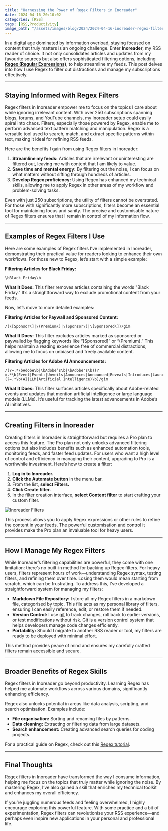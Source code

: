 ```yaml
---
title: "Harnessing the Power of Regex Filters in Inoreader"
date: 2024-04-16 20:10:02
categories: [RSS]
tags: [RSS,Productivity]
image_path: "/assets/images/blog/2024/2024-04-16-inoreader-regex-filters/"
---
```


In a digital age dominated by information overload, staying focused on content that truly matters is an ongoing challenge. Enter **Inoreader**, my RSS reader of choice. It not only consolidates articles and updates from my favourite sources but also offers sophisticated filtering options, including **[Regex (Regular Expressions)](https://en.wikipedia.org/wiki/Regular_expression)**, to help streamline my feeds. This post delves into how I use Regex to filter out distractions and manage my subscriptions effectively.

---

## Staying Informed with Regex Filters

Regex filters in Inoreader empower me to focus on the topics I care about while ignoring irrelevant content. With over 250 subscriptions spanning blogs, forums, and YouTube channels, my Inoreader setup could easily spiral into chaos. Filters, especially those powered by Regex, enable me to perform advanced text pattern matching and manipulation. Regex is a versatile tool used to search, match, and extract specific patterns within text, making it ideal for refining RSS feeds.

Here are the benefits I gain from using Regex filters in Inoreader:

1. **Streamline my feeds:** Articles that are irrelevant or uninteresting are filtered out, leaving me with content that I am likely to value.
2. **Save time and mental energy:** By filtering out the noise, I can focus on what matters without sifting through hundreds of articles.
3. **Develop Regex proficiency:** Using Regex has enhanced my technical skills, allowing me to apply Regex in other areas of my workflow and problem-solving tasks.

Even with just 250 subscriptions, the utility of filters cannot be overstated. For those with significantly more subscriptions, filters become an essential tool for maintaining focus and sanity. The precise and customisable nature of Regex filters ensures that I remain in control of my information flow.

---

## Examples of Regex Filters I Use

Here are some examples of Regex filters I’ve implemented in Inoreader, demonstrating their practical value for readers looking to enhance their own workflows. For those new to Regex, let’s start with a simple example:

**Filtering Articles for Black Friday:**

```regex
\bBlack Friday\b
```

**What It Does:** This filter removes articles containing the words "Black Friday." It’s a straightforward way to exclude promotional content from your feeds.

Now, let’s move to more detailed examples:

**Filtering Articles for Paywall and Sponsored Content:**

```regex
/(\[Sponsor\]|\(Premium\)|\(Sponsor\)|\[Sponsored\])/gim
```

**What It Does:** This filter excludes articles marked as sponsored or paywalled by flagging keywords like “[Sponsored]” or “(Premium).” This helps maintain a reading experience free of commercial distractions, allowing me to focus on unbiased and freely available content.

**Filtering Articles for Adobe AI Announcements:**

```regex
/(?=.*\bAdobe\b|\bAdobe’s\b|\bAdobe's\b)(?=.*\b(Event|Event:|Unveils|Announces|Announced|Reveals|Introduces|Launches|Showcases|Debuts|Presents|launch|launches|release|releases|released|updates|upgrades)\b)(?=.*\b(AI|LLM|Artificial Intelligence)\b)/gim
```

**What It Does:** This filter surfaces articles specifically about Adobe-related events and updates that mention artificial intelligence or large language models (LLMs). It’s useful for tracking the latest advancements in Adobe’s AI initiatives.

---

## Creating Filters in Inoreader

Creating filters in Inoreader is straightforward but requires a Pro plan to access this feature. The Pro plan not only unlocks advanced filtering options but also includes benefits such as enhanced automation tools, monitoring feeds, and faster feed updates. For users who want a high level of control and efficiency in managing their content, upgrading to Pro is a worthwhile investment. Here’s how to create a filter:

1. **Log in to Inoreader.**
2. **Click the Automate button** in the menu bar.
3. From the list, **select Filters.**
4. **Click Create filter.**
5. In the filter creation interface, **select Content filter** to start crafting your custom filter.

![Inoreader Filters](/inoreader-filters.png)

This process allows you to apply Regex expressions or other rules to refine the content in your feeds. The powerful customisation and control it provides make the Pro plan an invaluable tool for heavy users.

---

## How I Manage My Regex Filters

While Inoreader’s filtering capabilities are powerful, they come with one limitation: there’s no built-in method for backing up Regex filters. For heavy users, filters represent hours of work—understanding Regex syntax, testing filters, and refining them over time. Losing them would mean starting from scratch, which can be frustrating. To address this, I’ve developed a straightforward system for managing my filters:

- **Markdown File Repository:** I store all my Regex filters in a markdown file, categorised by topic. This file acts as my personal library of filters, ensuring I can easily reference, edit, or restore them if needed.
- **Version Control:** I use [git](https://git-scm.com/) to track changes, roll back to earlier versions, or test modifications without risk. Git is a version control system that helps developers manage code changes efficiently.
- **Portability:** Should I migrate to another RSS reader or tool, my filters are ready to be deployed with minimal effort.

This method provides peace of mind and ensures my carefully crafted filters remain accessible and secure.&#x20;

---

## Broader Benefits of Regex Skills

Regex filters in Inoreader go beyond productivity. Learning Regex has helped me automate workflows across various domains, significantly enhancing efficiency.&#x20;

Regex also unlocks potential in areas like data analysis, scripting, and search optimisation. Examples include:

- **File organisation:** Sorting and renaming files by patterns.
- **Data cleaning:** Extracting or filtering data from large datasets.
- **Search enhancement:** Creating advanced search queries for coding projects.

For a practical guide on Regex, check out this [Regex tutorial](https://www.freecodecamp.org/news/practical-regex-guide-with-real-life-examples/).

---

## Final Thoughts

Regex filters in Inoreader have transformed the way I consume information, helping me focus on the topics that truly matter while ignoring the noise. By mastering Regex, I’ve also gained a skill that enriches my technical toolkit and enhances my overall efficiency.

If you’re juggling numerous feeds and feeling overwhelmed, I highly encourage exploring this powerful feature. With some practice and a bit of experimentation, Regex filters can revolutionise your RSS experience—and perhaps even inspire new applications in your personal and professional life.
